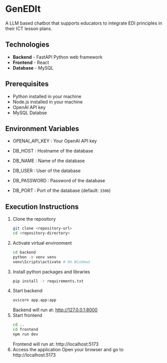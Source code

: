# GenEDIt
A LLM based chatbot that supports educators to integrate EDI principles in their ICT lesson plans. 

## Technologies
- **Backend** - FastAPI Python web framework
- **Frontend** - React
- **Database** - MySQL

## Prerequisites 
- Python installed in your machine
- Node.js installed in your machine
- OpenAI API key
- MySQL Databse

## Environment Variables
- OPENAI_API_KEY : Your OpenAI API key

- DB_HOST : Hostname of the database
- DB_NAME : Name of the database
- DB_USER : User of the database
- DB_PASSWORD : Password of the database
- DB_PORT : Port of the database (default: `3306`)

## Execution Instructions
1. Clone the repository
   ```bash
   git clone <repository-url>
   cd <repository-directory>
   ```
2. Activate virtual environment
   ```bash
   cd backend
   python -m venv venv
   venv\Scripts\activate # On Windows
   ```
3. Install python packages and libraries
   ```bash
   pip install -r requirements.txt
   ```
4. Start backend
   ```bash
   uvicorn app.app:app 
   ```
   Backend will run at: http://127.0.0.1:8000
5. Start frontend
   ```bash
   cd ..
   cd frontend
   npm run dev
   ```
   Frontend will run at: http://localhost:5173
6. Access the application
   Open your browser and go to http://localhost:5173

